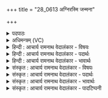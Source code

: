 +++
title = "28_0613 अग्निरस्मि जन्मना"

+++
<details><summary>पदपाठः</summary>

अ꣣ग्निः꣢। अ꣣स्मि। ज꣡न्म꣢꣯ना। जा꣣त꣡वे꣢दाः। जा꣣त꣢। वे꣣दाः। घृत꣢म्। मे꣣। च꣡क्षुः꣢꣯। अ꣣मृ꣡त꣢म्। अ꣣। मृ꣡त꣢꣯म्। मे꣣। आस꣢न्। त्रि꣣धा꣡तुः꣢। त्रि꣣। धा꣡तुः꣢꣯। अ꣣र्कः꣢। र꣡ज꣢꣯सः। वि꣣मा꣡नः꣢। वि꣣। मा꣡नः꣢꣯। अ꣡ज꣢꣯स्रम्। अ। ज꣣स्रम्। ज्यो꣡तिः꣢꣯। ह꣣विः꣢। अ꣣स्मि। स꣡र्व꣢꣯म्। ६१३।
</details>

<details><summary>अधिमन्त्रम् (VC)</summary>

- आत्मा अग्निर्वा
- विश्वामित्रो गाथिनः
- त्रिष्टुप्
- धैवतः
- आरण्यं काण्डम्
</details>

<details><summary>हिन्दी : आचार्य रामनाथ वेदालंकार - विषयः</summary>

अगले दो मन्त्रों का अग्नि देवता है। इस मन्त्र में परमात्मा और जीवात्मा अपना परिचय दे रहे हैं।
</details>

<details><summary>हिन्दी : आचार्य रामनाथ वेदालंकार - पदार्थः</summary>

पदार्थान्वयभाषाः -  प्रथम—परमात्मा के पक्ष में। मैं परमात्मा (अग्निः अस्मि) सबका अग्रनायक और अग्नि के समान प्रकाशक होने से अग्नि नामवाला हूँ, (जन्मना) स्वरूप से ही (जातवेदाः) सर्वज्ञ, सर्वव्यापक, वेदों का प्रकाशक तथा सब धनों का उत्पादक हूँ। (मे) मेरी (चक्षुः) आँख अर्थात् देखने की शक्ति (घृतम्) अत्यन्त तीव्र है। (मे) मेरे (आसन्) मुख में (अमृतम्) अमृत है, मैं सदा अमृतत्व का आस्वादन करता रहता हूँ अर्थात् अमर हूँ। मैं (त्रिधातुः) जगत् की सृष्टि, स्थिति तथा संहार रूप तीनों क्रियाओं को करनेवाला हूँ, मैं (अर्कः) अर्चनीय हूँ। मैं (रजसः) सूर्य, चन्द्र, तारे, पृथिवी आदि लोकों का (विमानः) निर्माता अथवा अधिष्ठाता, (अजस्रं ज्योतिः) अक्षय तेजवाला, (हविः) सबका आह्वानयोग्य, और (सर्वम्) सर्वशक्तिमान् (अस्मि) हूँ ॥ यहाँ ‘मैं अमर हूँ’ इस व्यङ्ग्यार्थ को ही ‘मेरे मुख में अमृत है’ इस रूप में अभिहित करने से पर्यायोक्त अलङ्कार है ॥ द्वितीय—जीवात्मा के पक्ष में । शरीरधारी जीवात्मा कह रहा है—मैं (अग्निः अस्मि) आग हूँ, आग के समान प्रकाशक तथा दुर्गुणों और दुर्जनों को भस्म करनेवाला हूँ, (जन्मना) आचार्य के गर्भ से द्वितीय जन्म पाने के आरम्भ से ही (जातवेदाः) वेदविद्या का विद्वान् हूँ। (मे चक्षुः) मेरी आँख में (घृतम्) स्नेह है, अर्थात् मैं सबको स्नेहयुक्त आँख से देखता हूँ। (मे आसन्) मेरे मुख में (अमृतम्) अमृत अर्थात् वाणी का माधुर्य है। मैं (त्रिधातुः) सत्त्व-रजस्-तमस्, जाग्रत्-स्वप्न-सुषुप्ति, तप-स्वाध्याय-ईश्वरप्रणिधान, ऋग्-यजुः-साम आदि त्रिगणों से युक्त हूँ। मैं (अर्कः) परमेश्वर की अर्चना करनेवाला, सदाचारी तथा विद्यावृद्धों एवं वयोवृद्धों का सत्कार करनेवाला और सूर्य के समान तेजस्वी हूँ। मैं (रजसः) ग्रह-उपग्रह, सूर्य आदि लोकों को (विमानः) खगोल-गणित द्वारा मापने आदि में समर्थ, (अजस्रं ज्योतिः) अक्षय ज्योतिवाला और (सर्वं हविः) श्रेष्ठ उद्देश्य के लिए सर्वस्व बलिदान कर देनेवाला (अस्मि) हूँ ॥१२॥ इस मन्त्र में ‘अग्निः अस्मि, अर्कः अस्मि’, ‘मैं आग हूँ, मैं सूर्य हूँ’ इस अर्थ में रूपकालङ्कार है। ‘अजस्रं ज्योतिः’ की ‘अजस्र ज्योतिवाले’ में और ‘सर्वं हविः’ की ‘सर्वस्व हवि देनेवाले’ में लक्षणा है। निरुक्तप्रोक्त त्रिविध ऋचाओं परोक्षकृत, प्रत्यक्षकृत तथा आध्यात्मिक में से यह ऋचा आध्यात्मिक है ॥१२॥
</details>

<details><summary>हिन्दी : आचार्य रामनाथ वेदालंकार - भावार्थः</summary>

भावार्थभाषाः -  परमेश्वर के समान मनुष्य का आत्मा भी बहुत-से विशिष्ट गुणोंवाला तथा महाशक्ति-सम्पन्न है। अतः उसे चाहिए कि महत्त्वाकांक्षी होकर महान् कर्मों में कदम रखे ॥१२॥
</details>

<details><summary>संस्कृत : आचार्य रामनाथ वेदालंकार - विषयः</summary>

अथ द्वयोरग्निर्देवता। अत्र परमात्मा जीवात्मा च स्वपरिचयं ददाति।
</details>

<details><summary>संस्कृत : आचार्य रामनाथ वेदालंकार - पदार्थः</summary>

पदार्थान्वयभाषाः -  प्रथमः—परमात्मपक्षे। अहं परमेश्वरः (अग्निः अस्मि) सर्वेषामग्रणीत्वाद् अग्निवत् प्रकाशकत्वाच्च अग्निनामा वर्ते, (जन्मना) स्वरूपेणैव (जातवेदाः) सर्वज्ञः, सर्वव्यापकः, वेदानां प्रकाशकः, सर्ववित्तोत्पादकश्च अस्मि। (मे) मम (चक्षुः) चक्षुरुपलक्षितं दर्शनसामर्थ्यम् (घृतम्) अतीव प्रदीप्तं तीव्रं वा वर्तते। (घृ) क्षरणदीप्त्योः, अत्र दीप्त्यर्थः। (मे) मम (आसन्) आसनि मुखे। अत्र ‘सुपां सुलुक्। अ० ७।१।३९’ इति विभक्तेर्लुक्। (अमृतम्) अमृतरसः सदा विद्यमानो भवति, नित्यमहम् अमृतत्वमास्वादयामि, अमरोऽस्मीत्यर्थः। अहम् (त्रिधातुः) त्रयः धातवः क्रियाः सृष्टिस्थितिसंहृतयः यस्मात् तादृशः, (अर्कः) अर्चनीयः। अर्को देवो भवति यदेनमर्चन्ति। निरु० ५।५। (रजसः) सूर्यचन्द्रतारापृथिव्यादिलोकसमूहस्य। लोका रजांस्युच्यन्ते। निरु० ४।१९। (विमानः२) निर्माता अधिष्ठाता वा, (अजस्रं ज्योतिः) अक्षयं तेजः, अक्षयतेजोमयः इत्यर्थः, (हविः) सर्वेषाम् आह्वानयोग्यः। आहूयते इति हविः। ‘अर्चिशुचिहुसृ०। उ० २।११०’ इति हु धातोः इसि प्रत्ययः प्रोक्तः, स ह्वेञ् धातोरपि ज्ञेयः। ‘बहुलं छन्दसि। अ० ६।१।३४’ इति ह्वः सम्प्रसारणम्। (सर्वम्) सर्वशक्तिमांश्च (अस्मि) वर्ते ॥ अत्र ‘अमरोऽस्मि’ इति व्यङ्ग्यार्थस्यैव ‘अमृतं म आसन्’ इति भङ्ग्यन्तरेणाभिधानात् पर्यायोक्तालङ्कारः३ ॥ अथ द्वितीयः—जीवात्मपरः। देहधारी जीवात्मा ब्रवीति—अहम् (अग्निः अस्मि) वह्निः अस्मि, वह्निरिव प्रकाशको दुर्गुणानां दुर्जनानां च दाहकः अस्मि, (जन्मना) आचार्यगर्भाद् द्वितीयजन्मप्राप्तेरारभ्यैव (जातवेदाः) प्राप्तवेदविज्ञानः अस्मि। (मे चक्षुः) मम चक्षुषि (घृतम्) स्नेहः अस्ति, सर्वानहं स्निग्धेन चक्षुषा पश्यामीत्यर्थः। (मे आसन्) मम मुखे (अमृतम्) पीयूषं, वाङ्माधुर्यं विद्यते। चक्षुः, आसन् इत्युभयत्र ‘सुपां सुलुक्० अ० ७।१।३९’ इति सप्तम्या लुक्। अहम् (त्रिधातुः) सत्त्वरजस्तमो-जाग्रत्स्वप्नसुषुप्तितपःस्वाध्यायेश्वरप्रणिधानऋग्यजुः- सामादिरूपत्रिधातुमयः, (अर्कः) परमेश्वरस्य (अर्चकः), सदाचारिणां विद्यावयोवृद्धानां च सत्कर्ता, सूर्यसमतेजस्कः, (रजसः) ग्रहोपग्रहसूर्यादिलोकानाम् (विमानः) परिमाणादिकरणे समर्थः, (अजस्रं ज्योतिः) अक्षयज्योतिर्मयः, (सर्वं हविः) सदुद्देश्याय सर्वस्वबलिदानकर्ता च (अस्मि) वर्ते ॥१२॥४ अत्र ‘अग्निः (वह्निः) अस्मि, अर्कः (सूर्यः) अस्मि’ इति रूपकालङ्कारः। ‘अजस्रं ज्योतिः’ इत्यस्य अजस्रज्योतिर्मये लक्षणा। एवं ‘सर्वं हविः’ इत्यस्य सर्वस्वहविर्दातरि लक्षणा। निरुक्तप्रोक्तासु त्रिविधासु ऋक्षु आध्यात्मिकीयम् ऋक् ॥१२॥
</details>

<details><summary>संस्कृत : आचार्य रामनाथ वेदालंकार - भावार्थः</summary>

भावार्थभाषाः -  परमेश्वर इव मनुष्यस्यात्मापि बहुविशिष्टगुणो महाशक्तिसम्पन्नश्च वर्तते। तेन महत्त्वाकाङ्क्षिणा भूत्वा महत्सु कर्मसु पदं निधेयम् ॥१२॥
</details>

<details><summary>संस्कृत : आचार्य रामनाथ वेदालंकार - पादटिप्पनी</summary>

टिप्पणी:   १. ऋ० ३।२६।७, य० १८।६६, उभयत्र ‘अर्कस्त्रिधातू रजसो विमानोऽजस्रो घर्मो हविरस्मि नाम’ इति पाठः। यजुषि देवश्रवोदेववातौ ऋषी। २. ‘रजसो विमानः, रज उदकं तस्य निर्माता। विमिमीते इति विमानः। नन्द्यादित्वात् कर्तरि ल्युट्’ इति य० १८।६६ भाष्ये महीधरः। विमानः विमाता अधिष्ठातास्मि—इति सा०। ३. पर्यायोक्तं यदा भङ्ग्या गम्यमेवाभिधीयते (सा० द० १०।६०) इति तल्लक्षणात्। ४. दयानन्दर्षिर्मन्त्रमिमम् ऋग्भाष्ये ‘विद्युद्वद् मनुष्यैर्वर्तितव्यम्’ इति विषये, यजुर्भाष्ये च ‘यज्ञेन किं जायते’ इति विषये व्याख्यातवान्।
</details>